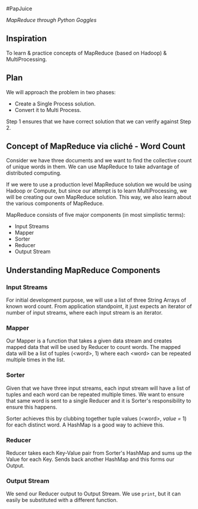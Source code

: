 #PapJuice

*MapReduce through Python Goggles*

## Inspiration
To learn & practice concepts of MapReduce (based on Hadoop) & MultiProcessing.

## Plan
We will approach the problem in two phases:
* Create a Single Process solution.
* Convert it to Multi Process.

Step 1 ensures that we have correct solution that we can verify against Step 2.

## Concept of MapReduce via cliché - Word Count
Consider we have three documents and we want to find the collective count of unique words in them. We can use MapReduce to take advantage of distributed computing.

If we were to use a production level MapReduce solution we would be using Hadoop or Compute, but since our attempt is to learn MultiProcessing, we will be creating our own MapReduce solution. This way, we also learn about the various components of MapReduce.

MapReduce consists of five major components (in most simplistic terms):
* Input Streams
* Mapper
* Sorter
* Reducer
* Output Stream

## Understanding MapReduce Components 

### Input Streams
For initial development purpose, we will use a list of three String Arrays of known word count. 
From application standpoint, it just expects an iterator of number of input streams, where each input stream is an iterator.

### Mapper
Our Mapper is a function that takes a given data stream and creates mapped data that will be used by Reducer to count words. The mapped data will be a list of tuples (\<word>, 1) where each \<word> can be repeated multiple times in the list.

### Sorter
Given that we have three input streams, each input stream will have a list of tuples and each word can be repeated multiple times. We want to ensure that same word is sent to a single Reducer and it is Sorter's responsibility to ensure this happens. 

Sorter achieves this by clubbing together tuple values (\<word>, *value =* 1) for each distinct word. A HashMap is a good way to achieve this.

### Reducer
Reducer takes each Key-Value pair from Sorter's HashMap and sums up the Value for each Key. Sends back another HashMap and this forms our Output.

### Output Stream
We send our Reducer output to Output Stream. We use ```print```, but it can easily be substituted with a different function.